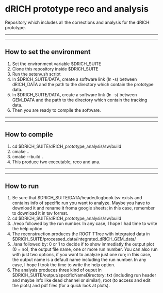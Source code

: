 # dRICH prototype reco and analysis
Repository which includes all the corrections and analysis for the dRICH prototype.

* * *
* * *

## How to set the environment
1. Set the environment variable $DRICH_SUITE
2. Clone this repository inside $DRICH_SUITE
3. Run the setenv.sh script
4. In $DRICH_SUITE/DATA, create a software link (ln -s) between dRICH_DATA and the path to the directory which contain the prototype data.
5. In $DRICH_SUITE/DATA, create a software link (ln -s) between GEM_DATA and the path to the directory which contain the tracking data.
6. Then you are ready to compile the software.

* * *
* * *

## How to compile
1. cd $DRICH_SUITE/dRICH_prototype_analysis/sw/build
2. cmake ..
3. cmake --build .
4. This produce two executable, reco and ana.

* * *
* * *

## How to run
1. Be sure that $DRICH_SUITE/DATA/header/logbook.tsv exists and contains info of specific run you want to analyze. Maybe you have to download it and rename it froma google sheets; in this case, remember to download it in tsv format.
2. cd $DRICH_SUITE/dRICH_prototype_analysis/sw/build
3. ./reco followed by the run number. In any case, I hope I had time to write the help option.
4. The reconstruction produces the ROOT TTree with integrated data in $DRICH_SUITE/processed_data/integrated_dRICH_GEM_data/
5. ./ana followed by: 0 or 1 to decide if to show immediatly the output plot (0 = no), the output file name, one or more run number. You can also run with just two options, if you want to analyze just one run; in this case, the output name is a default name including the run number. In any case, I hope I took the time to write the help option.
6. The analysis produces three kind of ouput in $DRICH_SUITE/output/specificNameDirectory: txt (including run header and maybe info like dead channel or similar), root (to access and edit the plots) and pdf files (for a quick look at plots).
